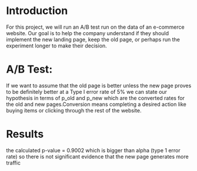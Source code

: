 # Introduction

For this project, we will run an A/B test run on the data of an e-commerce website.  Our goal is to help the company understand if they should implement the new landing page, keep the old page, or perhaps run the experiment longer to make their decision.

# A/B Test:
If we want to assume that the old page is better unless the new page proves to be definitely better at a Type I error rate of 5% we can state our hypothesis in terms of p_old and p_new which are the converted rates for the old and new pages.Conversion means completing a desired action like buying items or clicking through the rest of the website.

# Results
the calculated p-value = 0.9002 which is bigger than alpha (type 1 error rate) so there is not significant evidence that the new page generates more traffic